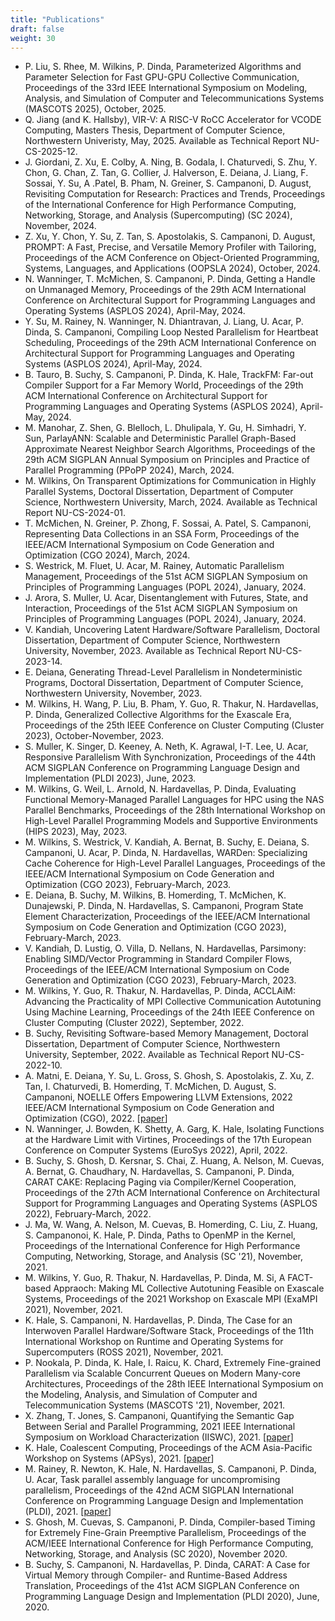 ```yaml
---
title: "Publications"
draft: false
weight: 30
---
```


- P. Liu, S. Rhee, M. Wilkins, P. Dinda, Parameterized Algorithms and Parameter Selection for Fast GPU-GPU Collective Communication, Proceedings of the 33rd IEEE International Symposium on Modeling, Analysis, and Simulation of Computer and Telecommunications Systems (MASCOTS 2025), October, 2025.
- Q. Jiang (and K. Hallsby), VIR-V: A RISC-V RoCC Accelerator for VCODE Computing, Masters Thesis, Department of Computer Science, Northwestern Univeristy, May, 2025.  Available as Technical Report NU-CS-2025-12.
- J. Giordani, Z. Xu, E. Colby, A. Ning, B. Godala, I. Chaturvedi, S. Zhu, Y. Chon, G. Chan, Z. Tan, G. Collier, J. Halverson, E. Deiana, J. Liang, F. Sossai, Y. Su, A .Patel, B. Pham, N. Greiner, S. Campanoni, D. August, Revisiting Computation for Research: Practices and Trends, Proceedings of the International Conference for High Performance Computing, Networking, Storage, and Analysis (Supercomputing) (SC 2024), November, 2024.
- Z. Xu, Y. Chon, Y. Su, Z. Tan, S. Apostolakis, S. Campanoni, D. August, PROMPT: A Fast, Precise, and Versatile Memory Profiler with Tailoring, Proceedings of the ACM Conference on Object-Oriented Programming, Systems, Languages, and Applications (OOPSLA 2024), October, 2024.
- N. Wanninger, T. McMichen, S. Campanoni, P. Dinda, Getting a Handle on Unmanaged Memory, Proceedings of the 29th ACM International Conference on Architectural Support for Programming Languages and Operating Systems (ASPLOS 2024), April-May, 2024.
- Y. Su, M. Rainey, N. Wanninger, N. Dhiantravan, J. Liang, U. Acar, P. Dinda, S. Campanoni, Compiling Loop Nested Parallelism for Heartbeat Scheduling, Proceedings of the 29th ACM International Conference on Architectural Support for Programming Languages and Operating Systems (ASPLOS 2024), April-May, 2024.
- B. Tauro, B. Suchy, S. Campanoni, P. Dinda, K. Hale, TrackFM: Far-out Compiler Support for a Far Memory World, Proceedings of the 29th ACM International Conference on Architectural Support for Programming Languages and Operating Systems (ASPLOS 2024), April-May, 2024.
- M. Manohar, Z. Shen, G. Blelloch, L. Dhulipala, Y. Gu, H. Simhadri, Y. Sun, ParlayANN: Scalable and Deterministic Parallel Graph-Based Approximate Nearest Neighbor Search Algorithms, Proceedings of the 29th ACM SIGPLAN Annual Symposium on Principles and Practice of Parallel Programming (PPoPP 2024), March, 2024.
- M. Wilkins, On Transparent Optimizations for Communication in Highly Parallel Systems, Doctoral Dissertation, Department of Computer Science, Northwestern University, March, 2024.  Available as Technical Report NU-CS-2024-01. 
- T. McMichen, N. Greiner, P. Zhong, F. Sossai, A. Patel, S. Campanoni, Representing Data Collections in an SSA Form, Proceedings of the IEEE/ACM International Symposium on Code Generation and Optimization (CGO 2024), March,  2024.
- S. Westrick, M. Fluet, U. Acar, M. Rainey, Automatic Parallelism Management, Proceedings of the 51st ACM SIGPLAN Symposium on Principles of Programming Languages (POPL 2024), January, 2024.
- J. Arora, S. Muller, U. Acar, Disentanglement with Futures, State, and Interaction, Proceedings of the 51st ACM SIGPLAN Symposium on Principles of Programming Languages (POPL 2024), January, 2024.
- V. Kandiah, Uncovering Latent Hardware/Software Parallelism, Doctoral Dissertation, Department of Computer Science, Northwestern University, November, 2023.  Available as Technical Report NU-CS-2023-14.
- E. Deiana, Generating Thread-Level Parallelism in Nondeterministic Programs, Doctoral Dissertation, Department of Computer Science, Northwestern University, November, 2023. 
- M. Wilkins, H. Wang, P. Liu, B. Pham, Y. Guo, R. Thakur, N. Hardavellas, P. Dinda, Generalized Collective Algorithms for the Exascale Era, Proceedings of the 25th IEEE Conference on Cluster Computing (Cluster 2023), October-November, 2023.
- S. Muller, K. Singer, D. Keeney, A. Neth, K. Agrawal, I-T. Lee, U. Acar, Responsive Parallelism With Synchronization, Proceedings of the 44th ACM SIGPLAN Conference on Programming Language Design and Implementation (PLDI 2023), June, 2023.
- M. Wilkins, G. Weil, L. Arnold, N. Hardavellas, P. Dinda, Evaluating Functional Memory-Managed Parallel Languages for HPC using the NAS Parallel Benchmarks, Proceedings of the 28th International Workshop on High-Level Parallel Programming Models and Supportive Environments (HIPS 2023), May, 2023.
- M. Wilkins, S. Westrick, V. Kandiah, A. Bernat, B. Suchy, E. Deiana, S. Campanoni, U. Acar, P. Dinda, N. Hardavellas, WARDen: Specializing Cache Coherence for High-Level Parallel Languages, Proceedings of the IEEE/ACM International Symposium on Code Generation and Optimization (CGO 2023), February-March,  2023.
- E. Deiana, B. Suchy, M. Wilkins, B. Homerding, T. McMichen, K. Dunajewski, P. Dinda, N. Hardavellas, S. Campanoni, Program State Element Characterization, Proceedings of the IEEE/ACM International Symposium on Code Generation and Optimization (CGO 2023), February-March,  2023.
- V. Kandiah, D. Lustig, O. Villa, D. Nellans, N. Hardavellas, Parsimony: Enabling SIMD/Vector Programming in Standard Compiler Flows, Proceedings of the IEEE/ACM International Symposium on Code Generation and Optimization (CGO 2023), February-March,  2023.
- M. Wilkins, Y. Guo, R. Thakur, N. Hardavellas, P. Dinda, ACCLAiM: Advancing the Practicality of MPI Collective Communication Autotuning Using Machine Learning, Proceedings of the 24th IEEE Conference on Cluster Computing (Cluster 2022), September, 2022.
- B. Suchy, Revisiting Software-based Memory Management, Doctoral Dissertation, Department of Computer Science, Northwestern University, September, 2022.  Available as Technical Report NU-CS-2022-10. 
- A. Matni, E. Deiana, Y. Su, L. Gross, S. Ghosh, S. Apostolakis, Z. Xu, Z. Tan, I. Chaturvedi, B. Homerding, T. McMichen, D. August, S. Campanoni, NOELLE Offers Empowering LLVM Extensions, 2022 IEEE/ACM International Symposium on Code Generation and Optimization (CGO), 2022. \[[paper](https://doi.org/10.1109/CGO53902.2022.9741276)\]
- N. Wanninger, J. Bowden, K. Shetty, A. Garg, K. Hale, Isolating Functions at the Hardware Limit with Virtines, Proceedings of the 17th European Conference on Computer Systems (EuroSys 2022), April, 2022.
- B. Suchy, S. Ghosh, D. Kersnar, S. Chai, Z. Huang, A. Nelson, M. Cuevas, A. Bernat, G. Chaudhary, N. Hardavellas, S. Campanoni, P. Dinda, CARAT CAKE: Replacing Paging via Compiler/Kernel Cooperation, Proceedings of the 27th ACM International Conference on Architectural Support for Programming Languages and Operating Systems (ASPLOS 2022), February-March, 2022.
- J. Ma, W. Wang, A. Nelson, M. Cuevas, B. Homerding, C. Liu, Z. Huang, S. Campanonoi, K. Hale, P. Dinda, Paths to OpenMP in the Kernel, Proceedings of the International Conference for High Performance Computing, Networking, Storage, and Analysis (SC '21), November, 2021. 
- M. Wilkins, Y. Guo, R. Thakur, N. Hardavellas, P. Dinda, M. Si, A FACT-based Appraoch: Making ML Collective Autotuning Feasible on Exascale Systems, Proceedings of the 2021 Workshop on Exascale MPI (ExaMPI 2021), November, 2021.
- K. Hale, S. Campanoni, N. Hardavellas, P. Dinda, The Case for an Interwoven Parallel Hardware/Software Stack, Proceedings of the 11th International Workshop on Runtime and Operating Systems for Supercomputers (ROSS 2021), November, 2021.
- P. Nookala, P. Dinda, K. Hale, I. Raicu, K. Chard, Extremely Fine-grained Parallelism via Scalable Concurrent Queues on Modern Many-core Architectures, Proceedings of the 28th IEEE International Symposium on the Modeling, Analysis, and Simulation of Computer and Telecommunication Systems (MASCOTS '21), November, 2021. 
- X. Zhang, T. Jones, S. Campanoni, Quantifying the Semantic Gap Between Serial and Parallel Programming, 2021 IEEE International Symposium on Workload Characterization (IISWC), 2021. \[[paper](https://doi.org/10.1109/IISWC53511.2021.00024)\]
- K. Hale, Coalescent Computing, Proceedings of the ACM Asia-Pacific Workshop on Systems (APSys), 2021. \[[paper](https://doi.org/10.1145/3476886.3477503)\]
- M. Rainey, R. Newton, K. Hale, N. Hardavellas, S. Campanoni, P. Dinda, U. Acar, Task parallel assembly language for uncompromising parallelism, Proceedings of the 42nd ACM SIGPLAN International Conference on Programming Language Design and Implementation (PLDI), 2021. \[[paper](https://doi.org/10.1145/3453483.3460969)\]
- S. Ghosh, M. Cuevas, S. Campanoni, P. Dinda, Compiler-based Timing for Extremely Fine-Grain Preemptive Parallelism, Proceedings of the ACM/IEEE International Conference for High Performance Computing, Networking, Storage, and Analysis (SC 2020), November 2020. 
- B. Suchy, S. Campanoni, N. Hardavellas, P. Dinda, CARAT: A Case for Virtual Memory through Compiler- and Runtime-Based Address Translation, Proceedings of the 41st ACM SIGPLAN Conference on Programming Language Design and Implementation (PLDI 2020), June, 2020. 
